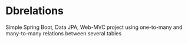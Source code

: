 # Dbrelations
Simple Spring Boot, Data JPA, Web-MVC project using one-to-many and many-to-many relations between several tables
